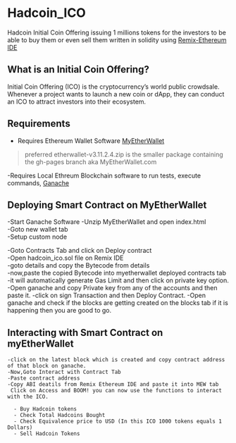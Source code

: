 # Hadcoin_ICO
Hadcoin Initial Coin Offering issuing 1 millions tokens for the investors to be able to buy them or even sell them written in solidity using [Remix-Ethereum IDE](https://remix.ethereum.org) 

## What is an Initial Coin Offering?
Initial Coin Offering (ICO) is the cryptocurrency’s world public crowdsale. Whenever a project wants to launch a new coin or dApp, they can conduct an ICO to attract investors into their ecosystem.


## Requirements 

- Requires Ethereum Wallet Software [MyEtherWallet](https://github.com/kvhnuke/etherwallet)
 
>preferred etherwallet-v3.11.2.4.zip is the smaller package containing the gh-pages branch aka MyEtherWallet.com

-Requires Local Ethreum Blockchain software to run tests, execute commands, [Ganache](https://www.trufflesuite.com/ganache)


## Deploying Smart Contract on MyEtherWallet
  -Start Ganache Software
  -Unzip MyEtherWallet and open index.html  
  -Goto new wallet tab  
  -Setup custom node  
   
  -Goto Contracts Tab and click on Deploy contract  
  -Open hadcoin_ico.sol file on Remix IDE  
  -goto details and copy the Bytecode from details  
  -now,paste the copied Bytecode into myetherwallet deployed contracts tab
  -it will automatically generate Gas Limit and then click on private key option.
  -Open ganache and copy Private key from any of the accounts and then paste it.
  -click on sign Transaction and then Deploy Contract.
  -Open ganache and check if the blocks are getting created on the blocks tab if it is happening then you are good to go.
   
 ## Interacting with Smart Contract on myEtherWallet
 
    -click on the latest block which is created and copy contract address of that block on ganache.  
    -Now,Goto Interact with Contract Tab  
    -Paste contract address  
    -Copy ABI deatils from Remix Ethereum IDE and paste it into MEW tab  
     Click on Access and BOOM! you can now use the functions to interact with the ICO. 
     
      - Buy Hadcoin tokens
      - Check Total Hadcoins Bought
      - Check Equivalence price to USD (In this ICO 1000 tokens equals 1 Dollars)
      - Sell Hadcoin Tokens
    
    
    
    
 
 
